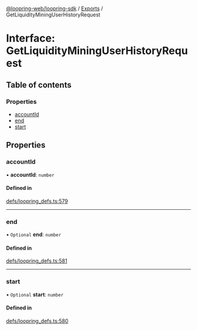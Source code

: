 [@loopring-web/loopring-sdk](../README.md) / [Exports](../modules.md) / GetLiquidityMiningUserHistoryRequest

# Interface: GetLiquidityMiningUserHistoryRequest

## Table of contents

### Properties

- [accountId](GetLiquidityMiningUserHistoryRequest.md#accountid)
- [end](GetLiquidityMiningUserHistoryRequest.md#end)
- [start](GetLiquidityMiningUserHistoryRequest.md#start)

## Properties

### accountId

• **accountId**: `number`

#### Defined in

[defs/loopring_defs.ts:579](https://github.com/Loopring/loopring_sdk/blob/ee2acc4/src/defs/loopring_defs.ts#L579)

___

### end

• `Optional` **end**: `number`

#### Defined in

[defs/loopring_defs.ts:581](https://github.com/Loopring/loopring_sdk/blob/ee2acc4/src/defs/loopring_defs.ts#L581)

___

### start

• `Optional` **start**: `number`

#### Defined in

[defs/loopring_defs.ts:580](https://github.com/Loopring/loopring_sdk/blob/ee2acc4/src/defs/loopring_defs.ts#L580)
